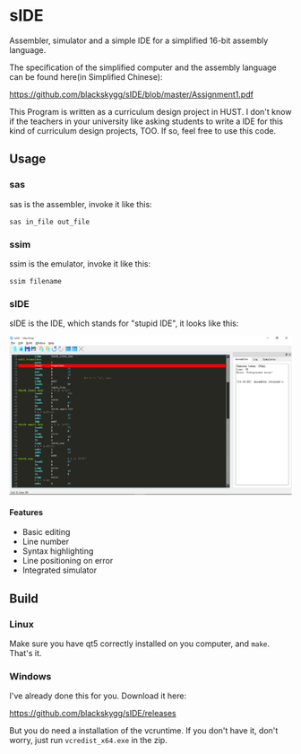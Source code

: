 # sIDE
Assembler, simulator and a simple IDE for a simplified 16-bit assembly language.

The specification of the simplified computer and the assembly language can be found here(in Simplified Chinese):

https://github.com/blackskygg/sIDE/blob/master/Assignment1.pdf

This Program is written as a curriculum design project in HUST. 
I don't know if the teachers in your university like asking students to write a IDE for this kind of curriculum design projects, TOO.
If so, feel free to use this code.

## Usage
### sas
sas is the assembler, invoke it like this:

    sas in_file out_file
    
### ssim
ssim is the emulator, invoke it like this:

    ssim filename
    
### sIDE
sIDE is the IDE, which stands for "stupid IDE", it looks like this:

![image](https://github.com/blackskygg/sIDE/blob/master/screenshots/screenshot.png)

#### Features
* Basic editing
* Line number
* Syntax highlighting
* Line positioning on error
* Integrated simulator

## Build
### Linux
Make sure you have qt5 correctly installed on you computer, and `make`. That's it.

### Windows
I've already done this for you. Download it here:

https://github.com/blackskygg/sIDE/releases

But you do need a installation of the vcruntime. If you don't have it, don't worry, just run `vcredist_x64.exe` in the zip.

